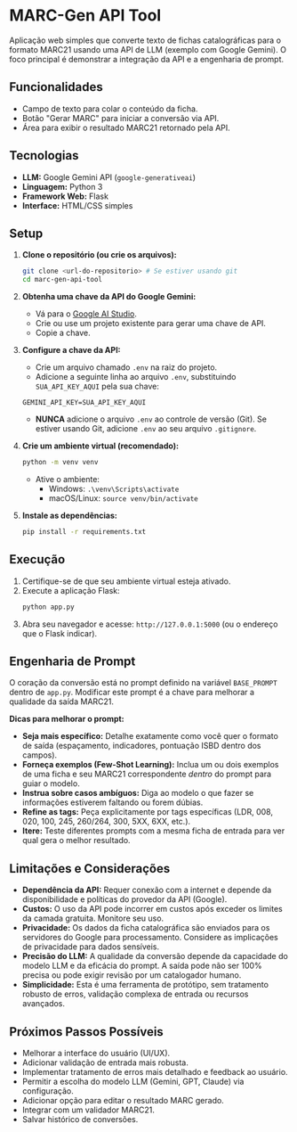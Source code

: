 # MARC-Gen API Tool

Aplicação web simples que converte texto de fichas catalográficas para o formato MARC21 usando uma API de LLM (exemplo com Google Gemini). O foco principal é demonstrar a integração da API e a engenharia de prompt.

## Funcionalidades

*   Campo de texto para colar o conteúdo da ficha.
*   Botão "Gerar MARC" para iniciar a conversão via API.
*   Área para exibir o resultado MARC21 retornado pela API.

## Tecnologias

*   **LLM:** Google Gemini API (`google-generativeai`)
*   **Linguagem:** Python 3
*   **Framework Web:** Flask
*   **Interface:** HTML/CSS simples

## Setup

1.  **Clone o repositório (ou crie os arquivos):**
    ```bash
    git clone <url-do-repositorio> # Se estiver usando git
    cd marc-gen-api-tool
    ```

2.  **Obtenha uma chave da API do Google Gemini:**
    *   Vá para o [Google AI Studio](https://aistudio.google.com/).
    *   Crie ou use um projeto existente para gerar uma chave de API.
    *   Copie a chave.

3.  **Configure a chave da API:**
    *   Crie um arquivo chamado `.env` na raiz do projeto.
    *   Adicione a seguinte linha ao arquivo `.env`, substituindo `SUA_API_KEY_AQUI` pela sua chave:
      ```dotenv
      GEMINI_API_KEY=SUA_API_KEY_AQUI
      ```
    *   **NUNCA** adicione o arquivo `.env` ao controle de versão (Git). Se estiver usando Git, adicione `.env` ao seu arquivo `.gitignore`.

4.  **Crie um ambiente virtual (recomendado):**
    ```bash
    python -m venv venv
    ```
    *   Ative o ambiente:
        *   Windows: `.\venv\Scripts\activate`
        *   macOS/Linux: `source venv/bin/activate`

5.  **Instale as dependências:**
    ```bash
    pip install -r requirements.txt
    ```

## Execução

1.  Certifique-se de que seu ambiente virtual esteja ativado.
2.  Execute a aplicação Flask:
    ```bash
    python app.py
    ```
3.  Abra seu navegador e acesse: `http://127.0.0.1:5000` (ou o endereço que o Flask indicar).

## Engenharia de Prompt

O coração da conversão está no prompt definido na variável `BASE_PROMPT` dentro de `app.py`. Modificar este prompt é a chave para melhorar a qualidade da saída MARC21.

**Dicas para melhorar o prompt:**

*   **Seja mais específico:** Detalhe exatamente como você quer o formato de saída (espaçamento, indicadores, pontuação ISBD dentro dos campos).
*   **Forneça exemplos (Few-Shot Learning):** Inclua um ou dois exemplos de uma ficha e seu MARC21 correspondente *dentro* do prompt para guiar o modelo.
*   **Instrua sobre casos ambíguos:** Diga ao modelo o que fazer se informações estiverem faltando ou forem dúbias.
*   **Refine as tags:** Peça explicitamente por tags específicas (LDR, 008, 020, 100, 245, 260/264, 300, 5XX, 6XX, etc.).
*   **Itere:** Teste diferentes prompts com a mesma ficha de entrada para ver qual gera o melhor resultado.

## Limitações e Considerações

*   **Dependência da API:** Requer conexão com a internet e depende da disponibilidade e políticas do provedor da API (Google).
*   **Custos:** O uso da API pode incorrer em custos após exceder os limites da camada gratuita. Monitore seu uso.
*   **Privacidade:** Os dados da ficha catalográfica são enviados para os servidores do Google para processamento. Considere as implicações de privacidade para dados sensíveis.
*   **Precisão do LLM:** A qualidade da conversão depende da capacidade do modelo LLM e da eficácia do prompt. A saída pode não ser 100% precisa ou pode exigir revisão por um catalogador humano.
*   **Simplicidade:** Esta é uma ferramenta de protótipo, sem tratamento robusto de erros, validação complexa de entrada ou recursos avançados.

## Próximos Passos Possíveis

*   Melhorar a interface do usuário (UI/UX).
*   Adicionar validação de entrada mais robusta.
*   Implementar tratamento de erros mais detalhado e feedback ao usuário.
*   Permitir a escolha do modelo LLM (Gemini, GPT, Claude) via configuração.
*   Adicionar opção para editar o resultado MARC gerado.
*   Integrar com um validador MARC21.
*   Salvar histórico de conversões.